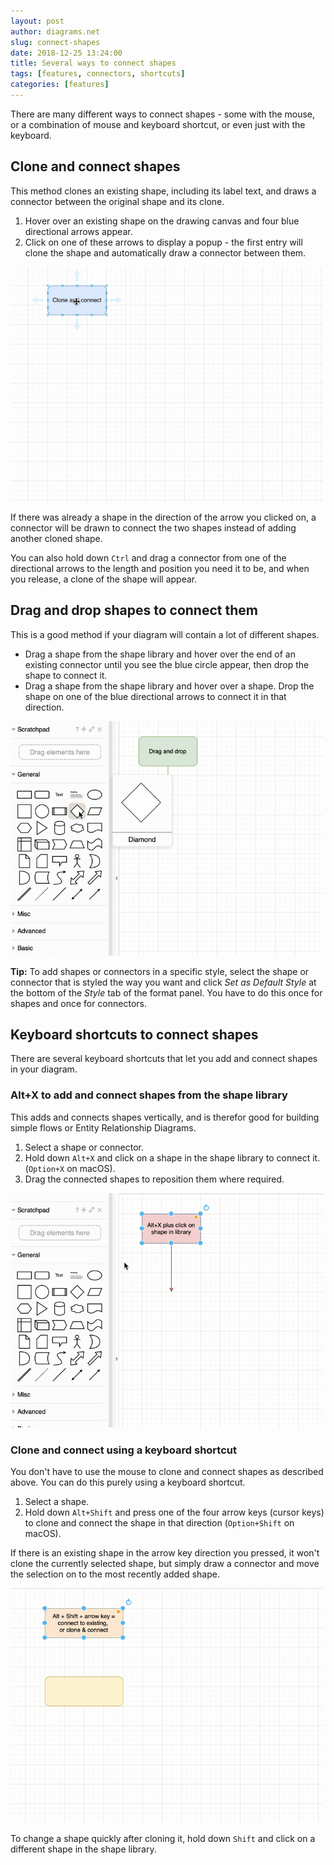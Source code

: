 ```yaml
---
layout: post
author: diagrams.net
slug: connect-shapes
date: 2018-12-25 13:24:00
title: Several ways to connect shapes
tags: [features, connectors, shortcuts]
categories: [features]
---
```


There are many different ways to connect shapes - some with the mouse, or a combination of mouse and keyboard shortcut, or even just with the keyboard.

## Clone and connect shapes

This method clones an existing shape, including its label text, and draws a connector between the original shape and its clone.

1. Hover over an existing shape on the drawing canvas and four blue directional arrows appear.
2. Click on one of these arrows to display a popup - the first entry will clone the shape and automatically draw a connector between them.

<img src="/assets/img/blog/clone-connect.gif" alt="Clone and connect by hovering over a shape and clicking on the blue arrows" width="500">

If there was already a shape in the direction of the arrow you clicked on, a connector will be drawn to connect the two shapes instead of adding another cloned shape.

You can also hold down ``Ctrl`` and drag a connector from one of the directional arrows to the length and position you need it to be, and when you release, a clone of the shape will appear.


## Drag and drop shapes to connect them

This is a good method if your diagram will contain a lot of different shapes.

* Drag a shape from the shape library and hover over the end of an existing connector until you see the blue circle appear, then drop the shape to connect it.
* Drag a shape from the shape library and hover over a shape. Drop the shape on one of the blue directional arrows to connect it in that direction.

<img src="/assets/img/blog/drag-and-drop-connect.gif" width="500" alt="Drag and drop shapes onto the blue directional arrows or connector ends">

**Tip:** To add shapes or connectors in a specific style, select the shape or connector that is styled the way you want and click _Set as Default Style_ at the bottom of the _Style_ tab of the format panel. You have to do this once for shapes and once for connectors.

## Keyboard shortcuts to connect shapes

There are several keyboard shortcuts that let you add and connect shapes in your diagram.

### Alt+X to add and connect shapes from the shape library

This adds and connects shapes vertically, and is therefor good for building simple flows or Entity Relationship Diagrams.

1. Select a shape or connector.
2. Hold down ``Alt+X`` and click on a shape in the shape library to connect it. (``Option+X`` on macOS).
3. Drag the connected shapes to reposition them where required.

<img src="/assets/img/blog/alt-x-add-connect-shortcut.gif" width="500" alt="Hold down Alt+X and click a shape in the shape library to add it to the drawing canvas and automatically connect it">

### Clone and connect using a keyboard shortcut

You don't have to use the mouse to clone and connect shapes as described above. You can do this purely using a keyboard shortcut.

1. Select a shape.
2. Hold down ``Alt+Shift`` and press one of the four arrow keys (cursor keys) to clone and connect the shape in that direction (``Option+Shift`` on macOS).

If there is an existing shape in the arrow key direction you pressed, it won't clone the currently selected shape, but simply draw a connector and move the selection on to the most recently added shape.

<img src="/assets/img/blog/alt-shift-arrow-clone-connect-shortcut.gif" width="500" alt="Clone and connect shapes with the Alt+Shift+Arrow keys shortcut">

To change a shape quickly after cloning it, hold down ``Shift`` and click on a different shape in the shape library.
